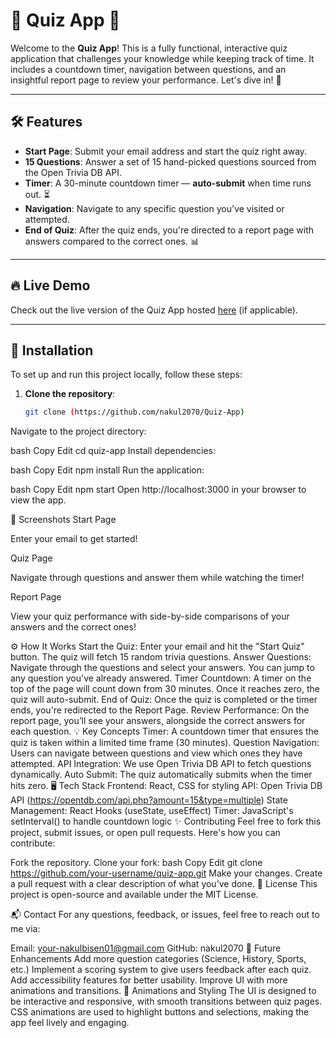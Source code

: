 # 🎉 **Quiz App** 🧠

Welcome to the **Quiz App**! This is a fully functional, interactive quiz application that challenges your knowledge while keeping track of time. It includes a countdown timer, navigation between questions, and an insightful report page to review your performance. Let's dive in! 🚀

---

## 🛠️ **Features**
- **Start Page**: Submit your email address and start the quiz right away.
- **15 Questions**: Answer a set of 15 hand-picked questions sourced from the Open Trivia DB API.
- **Timer**: A 30-minute countdown timer — **auto-submit** when time runs out. ⏳
- **Navigation**: Navigate to any specific question you've visited or attempted.
- **End of Quiz**: After the quiz ends, you're directed to a report page with answers compared to the correct ones. 📊

---

## 🔥 **Live Demo**
Check out the live version of the Quiz App hosted [here](https://your-live-demo-link.com) (if applicable).

---

## 🚀 **Installation**

To set up and run this project locally, follow these steps:

1. **Clone the repository**:
   ```bash
   git clone (https://github.com/nakul2070/Quiz-App)
Navigate to the project directory:

bash
Copy
Edit
cd quiz-app
Install dependencies:

bash
Copy
Edit
npm install
Run the application:

bash
Copy
Edit
npm start
Open http://localhost:3000 in your browser to view the app.

📸 Screenshots
Start Page

Enter your email to get started!

Quiz Page

Navigate through questions and answer them while watching the timer!

Report Page

View your quiz performance with side-by-side comparisons of your answers and the correct ones!

⚙️ How It Works
Start the Quiz: Enter your email and hit the "Start Quiz" button. The quiz will fetch 15 random trivia questions.
Answer Questions: Navigate through the questions and select your answers. You can jump to any question you've already answered.
Timer Countdown: A timer on the top of the page will count down from 30 minutes. Once it reaches zero, the quiz will auto-submit.
End of Quiz: Once the quiz is completed or the timer ends, you're redirected to the Report Page.
Review Performance: On the report page, you’ll see your answers, alongside the correct answers for each question.
💡 Key Concepts
Timer: A countdown timer that ensures the quiz is taken within a limited time frame (30 minutes).
Question Navigation: Users can navigate between questions and view which ones they have attempted.
API Integration: We use Open Trivia DB API to fetch questions dynamically.
Auto Submit: The quiz automatically submits when the timer hits zero.
🖥️ Tech Stack
Frontend: React, CSS for styling
API: Open Trivia DB API (https://opentdb.com/api.php?amount=15&type=multiple)
State Management: React Hooks (useState, useEffect)
Timer: JavaScript's setInterval() to handle countdown logic
✨ Contributing
Feel free to fork this project, submit issues, or open pull requests. Here's how you can contribute:

Fork the repository.
Clone your fork:
bash
Copy
Edit
git clone https://github.com/your-username/quiz-app.git
Make your changes.
Create a pull request with a clear description of what you’ve done.
📄 License
This project is open-source and available under the MIT License.

📬 Contact
For any questions, feedback, or issues, feel free to reach out to me via:

Email: your-nakulbisen01@gmail.com
GitHub: nakul2070
🌱 Future Enhancements
Add more question categories (Science, History, Sports, etc.)
Implement a scoring system to give users feedback after each quiz.
Add accessibility features for better usability.
Improve UI with more animations and transitions.
🎨 Animations and Styling
The UI is designed to be interactive and responsive, with smooth transitions between quiz pages.
CSS animations are used to highlight buttons and selections, making the app feel lively and engaging.
